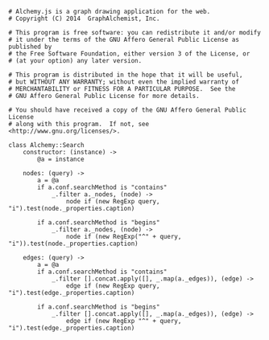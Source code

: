     # Alchemy.js is a graph drawing application for the web.
    # Copyright (C) 2014  GraphAlchemist, Inc.

    # This program is free software: you can redistribute it and/or modify
    # it under the terms of the GNU Affero General Public License as published by
    # the Free Software Foundation, either version 3 of the License, or
    # (at your option) any later version.

    # This program is distributed in the hope that it will be useful,
    # but WITHOUT ANY WARRANTY; without even the implied warranty of
    # MERCHANTABILITY or FITNESS FOR A PARTICULAR PURPOSE.  See the
    # GNU Affero General Public License for more details.

    # You should have received a copy of the GNU Affero General Public License
    # along with this program.  If not, see <http://www.gnu.org/licenses/>.

    class Alchemy::Search
        constructor: (instance) ->
            @a = instance

        nodes: (query) ->
            a = @a
            if a.conf.searchMethod is "contains" 
                _.filter a._nodes, (node) -> 
                    node if (new RegExp query, "i").test(node._properties.caption)

            if a.conf.searchMethod is "begins"
                _.filter a._nodes, (node) -> 
                    node if (new RegExp("^" + query, "i")).test(node._properties.caption)

        edges: (query) ->
            a = @a
            if a.conf.searchMethod is "contains" 
                _.filter [].concat.apply([], _.map(a._edges)), (edge) -> 
                    edge if (new RegExp query, "i").test(edge._properties.caption)

            if a.conf.searchMethod is "begins" 
                _.filter [].concat.apply([], _.map(a._edges)), (edge) -> 
                    edge if (new RegExp "^" + query, "i").test(edge._properties.caption)
